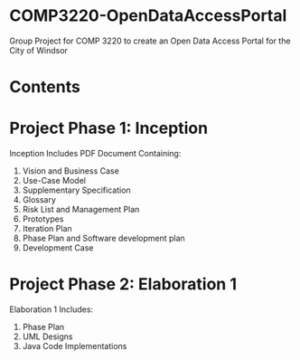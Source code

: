 # COMP3220-OpenDataAccessPortal
Group Project for COMP 3220 to create an Open Data Access Portal for the City of Windsor
<br/>
# Contents

# Project Phase 1: Inception
Inception Includes PDF Document Containing:<br/>
1. Vision and Business Case<br/>
2. Use-Case Model<br/>
3. Supplementary Specification<br/>
4. Glossary<br/>
5. Risk List and Management Plan<br/>
6. Prototypes<br/>
7. Iteration Plan<br/>
8. Phase Plan and Software development plan<br/>
9. Development Case

# Project Phase 2: Elaboration 1
Elaboration 1 Includes:<br/>
1. Phase Plan<br/>
2. UML Designs<br/>
3. Java Code Implementations
